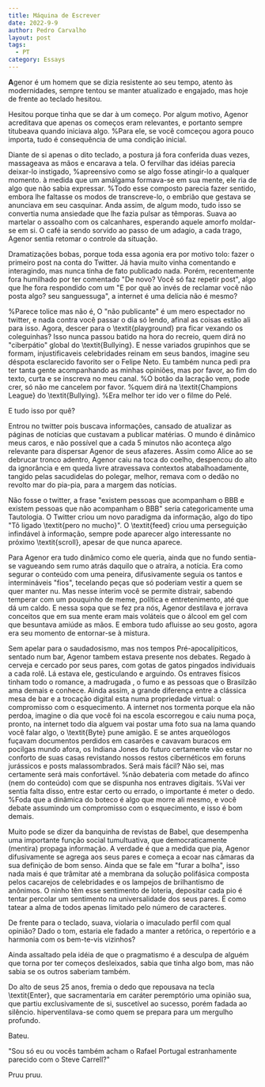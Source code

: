 ```yaml
---
title: Máquina de Escrever
date: 2022-9-9
author: Pedro Carvalho
layout: post
tags:
  - PT
category: Essays
---
```


**A**genor é um homem que se dizia resistente ao seu tempo, atento às modernidades, sempre tentou se manter atualizado e engajado, mas hoje de frente ao teclado hesitou.

Hesitou porque tinha que se dar à um começo. Por algum motivo, Agenor acreditava que apenas os começos eram relevantes, e portanto sempre titubeava quando iniciava algo. 
%Para ele, se você comceçou agora pouco importa, tudo é consequência de uma condição inicial.

Diante de si apenas o dito teclado, a postura já fora conferida duas vezes, massageava as mãos e encarava a tela. 
O fervilhar das idéias parecia deixar-lo instigado, %apreensivo como se algo fosse atingir-lo a qualquer momento. 
à medida que um amálgama formava-se em sua mente, ele ria de algo que não sabia expressar. 
%Todo esse composto parecia fazer sentido, embora lhe faltasse os modos de transcreve-lo, o embrião que gestava se anunciava em seu casquinar.
Anda assim, de algum modo, tudo isso se convertia numa ansiedade que lhe fazia pulsar as têmporas. Suava ao martelar o assoalho com os calcanhares, esperando aquele amorfo moldar-se em si.
O café ia sendo sorvido ao passo de um adagio, a cada trago, Agenor sentia retomar o controle da situação.

Dramatizações bobas, porque toda essa agonia era por motivo tolo: fazer o primeiro post na conta do Twitter.
Já havia muito vinha comentando e interagindo, mas nunca tinha de fato publicado nada. 
Porém, recentemente fora humilhado por ter comentado "De novo? Você só faz repetir post", algo que lhe fora respondido com um "E por quê ao invés de reclamar você não posta algo? seu sanguessuga", a internet é uma delícia não é mesmo?

%Parece tolice mas não é,
O "não publicante" é um mero espectador no twitter, e nada contra você passar o dia só lendo, afinal as coisas estão ali para isso. 
Agora, descer para o \textit{playground} pra ficar vexando os coleguinhas?
Isso nunca passou batido na hora do recreio, quem dirá no  "ciberpátio" global do \textit{Bullying}.
E nesse variados grupinhos que se formam, injustificaveis celebridades reinam em seus bandos, imagine seu déspota esclarecido favorito ser o Felipe Neto. 
Eu também nunca pedi pra ter tanta gente acompanhando as minhas opiniões, mas por favor, ao fim do texto, curta e se inscreva no meu canal.
%O botão da lacração vem, pode crer, só não me cancelem por favor.
%quem dirá na \textit{Champions League} do \textit{Bullying}. 
%Era melhor ter ido ver o filme do Pelé.

E tudo isso por quê?

Entrou no twitter pois buscava informações, cansado de atualizar as páginas de notícias que custavam a publicar matérias.
O mundo é dinâmico meus caros, e não possível que a cada 5 minutos não aconteça algo relevante para dispersar Agenor de seus afazeres.
Assim como Alice ao se debrucar tronco adentro, Agenor caiu na toca do coelho, despencou do alto da ignorância e em queda livre atravessava contextos atabalhoadamente, tangido pelas sacudidelas do polegar, melhor, remava com o dedão no revolto mar do pia-pia, para a margem das notícias.

Não fosse o twitter, a frase "existem pessoas que acompanham o BBB e existem pessoas que não acompanham o BBB" seria categoricamente uma Tautologia. 
O Twitter criou um novo paradigma da informação, algo do tipo "Tô ligado \textit{pero no mucho}".
O \textit{feed} criou uma perseguição infindável à informação, sempre pode aparecer algo interessante no próximo \textit{scroll}, apesar de que nunca aparece. 

Para Agenor era tudo dinâmico como ele queria, ainda que no fundo sentia-se vagueando sem rumo atrás daquilo que o atraíra, a notícia.
Era como segurar o conteúdo com uma peneira, difusivamente seguia os tantos e intermináveis "fios", tecelando peças que só poderiam vestir a quem se quer manter nu. 
Mas nesse ínterim você se permite distrair, sabendo temperar com um pouquinho de meme, política e entretenimento, até que dá um caldo.
E nessa sopa que se fez pra nós, Agenor destilava e jorrava conceitos que em sua mente eram mais voláteis que o álcool em gel com que besuntava amiúde as mãos. 
E embora tudo afluisse ao seu gosto, agora era seu momento de entornar-se à mistura.

Sem apelar para o saudadosismo, mas nos tempos Pré-apocalípiticos, sentado num bar, Agenor tambem estava presente nos debates.
Regado à cerveja e cercado por seus pares, com gotas de gatos pingados individuais a cada rolê. 
Lá estava ele, gesticulando e arguindo.
Os entraves físicos tinham todo o romance, a madrugada , o fumo e as pessoas que o Brasilzão ama demais e conhece. 
Ainda assim, a grande diferença entre a clássica mesa de bar e a trocação digital esta numa propriedade virtual:
o compromisso com o esquecimento.
A internet nos tormenta porque ela não perdoa, imagine o dia que você foi na escola escorregou e caiu numa poça, pronto, na internet todo dia alguem vai postar uma foto sua na lama quando você falar algo, o \textit{Byte} pune amigão.
E se antes arqueólogos fuçavam documentos perdidos em casarões e cavavam buracos em pocilgas mundo afora, os Indiana Jones do futuro certamente vão estar no conforto de suas casas revistando nossos restos cibernéticos em foruns jurássicos e posts malassombrados. Será mais fácil? Não sei, mas certamente será mais confortável.
%não debateria com metade do afinco (nem do conteúdo) com que se dispunha nos entraves digitais. 
%Vai ver sentia falta disso, entre estar certo ou errado, o importante é meter o dedo.
%Foda que a dinâmica do boteco é algo que morre ali mesmo, e você debate assumindo um compromisso com o esquecimento, e isso é bom demais.

Muito pode se dizer da banquinha de revistas de Babel, que desempenha uma importante função social tumultuativa, que democraticamente (mentira) propaga informação.
A verdade é que a medida que pia, Agenor difusivamente se agrega aos seus pares e começa a ecoar nas câmaras da sua definição de bom senso.
Ainda que se fale em "furar a bolha", isso nada mais é que trâmitar até a membrana da solução polifásica composta pelos cacarejos de celebridades e os lampejos de brilhantismo de anônimos.
O ninho têm esse sentimento de loteria, depositar cada pio é tentar percolar um sentimento na universalidade dos seus pares.
É como tatear a alma de todos apenas limitado pelo número de caracteres.

De frente para o teclado, suava, violaria o imaculado perfil com qual opinião? Dado o tom, estaria ele fadado a manter a retórica, o repertório e a harmonia com os bem-te-vis vizinhos?

Ainda assaltado pela idéia de que o pragmatismo é a desculpa de alguém que torna por ter começos desleixados, sabia que tinha algo bom, mas não sabia se os outros saberiam também.

Do alto de seus 25 anos, fremia o dedo que repousava na tecla \textit{Enter}, que sacramentaria em caráter peremptório uma opinião sua, que partiu exclusivamente de si, suscetível ao sucesso, porém fadada ao silêncio.
hiperventilava-se como quem se prepara para um mergulho profundo.

Bateu.

"Sou só eu ou vocês também acham o Rafael Portugal estranhamente parecido com o Steve Carrell?"

Pruu pruu.

